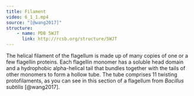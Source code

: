 ```yaml
---
title: Filament
video: 6_1_1.mp4
source: "[@wang2017]"
structure:
    - name: PDB 5WJT
      link: http://rcsb.org/structure/5WJT
---
```


The helical filament of the flagellum is made up of many copies of one or a few flagellin proteins. Each flagellin monomer has a soluble head domain and a hydrophobic alpha-helical tail that bundles together with the tails of other monomers to form a hollow tube. The tube comprises 11 twisting protofilaments, as you can see in this section of a flagellum from *Bacillus subtilis* [@wang2017].


